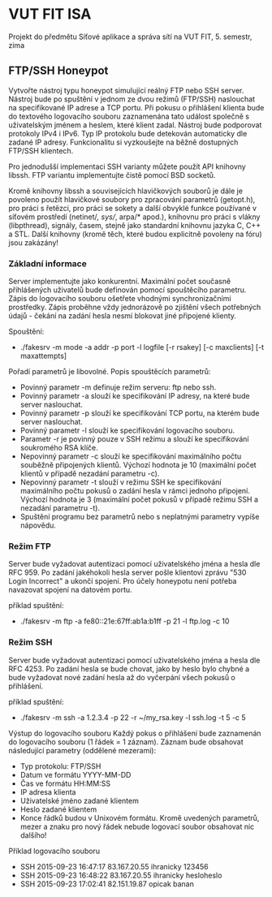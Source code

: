 # VUT FIT ISA

Projekt do předmětu Síťové aplikace a správa sítí na VUT FIT, 5. semestr, zima

## FTP/SSH Honeypot

Vytvořte nástroj typu honeypot simulující reálný FTP nebo SSH server. Nástroj bude po spuštění v jednom ze dvou režimů (FTP/SSH) naslouchat na specifikované IP adrese a TCP portu. Při pokusu o přihlášení klienta bude do textového logovacího souboru zaznamenána tato událost společně s uživatelským jménem a heslem, které klient zadal. Nástroj bude podporovat protokoly IPv4 i IPv6. Typ IP protokolu bude detekován automaticky dle zadané IP adresy. Funkcionalitu si vyzkoušejte na běžně dostupných FTP/SSH klientech.

Pro jednodušší implementaci SSH varianty můžete použít API knihovny libssh. FTP variantu implementujte čistě pomocí BSD socketů.

Kromě knihovny libssh a souvisejících hlavičkových souborů je dále je povoleno použít hlavičkové soubory pro zpracování parametrů (getopt.h), pro práci s řetězci, pro práci se sokety a další obvyklé funkce používané v síťovém prostředí (netinet/*, sys/*, arpa/* apod.), knihovnu pro práci s vlákny (libpthread), signály, časem, stejně jako standardní knihovnu jazyka C, C++ a STL. Další knihovny (kromě těch, které budou explicitně povoleny na fóru) jsou zakázány!

### Základní informace
Server implementujte jako konkurentní. Maximální počet současně přihlášených uživatelů bude definován pomocí spouštěcího parametru. Zápis do logovacího souboru ošetřete vhodnými synchronizačními prostředky. Zápis proběhne vždy jednorázově po zjištění všech potřebných údajů - čekání na zadání hesla nesmí blokovat jiné připojené klienty.

Spouštění:
- ./fakesrv -m mode -a addr -p port -l logfile [-r rsakey] [-c maxclients] [-t maxattempts]

Pořadí parametrů je libovolné. Popis spouštěcích parametrů:
- Povinný parametr -m definuje režim serveru: ftp nebo ssh.
- Povinný parametr -a slouží ke specifikování IP adresy, na které bude server naslouchat.
- Povinný parametr -p slouží ke specifikování TCP portu, na kterém bude server naslouchat.
- Povinný parametr -l slouží ke specifikování logovacího souboru.
- Parametr -r je povinný pouze v SSH režimu a slouží ke specifikování soukromého RSA klíče.
- Nepovinný parametr -c slouží ke specifikování maximálního počtu souběžně připojených klientů. Výchozí hodnota je 10 (maximální počet klientů v případě nezadání parametru -c).
- Nepovinný parametr -t slouží v režimu SSH ke specifikování maximálního počtu pokusů o zadání hesla v rámci jednoho připojení. Výchozí hodnota je 3 (maximální počet pokusů v případě režimu SSH a nezadání parametru -t).
- Spuštění programu bez parametrů nebo s neplatnými parametry vypíše nápovědu.

### Režim FTP
Server bude vyžadovat autentizaci pomocí uživatelského jména a hesla dle RFC 959. Po zadání jakéhokoli hesla server pošle klientovi zprávu "530 Login Incorrect" a ukončí spojení. Pro účely honeypotu není potřeba navazovat spojení na datovém portu.

příklad spuštění:
- ./fakesrv -m ftp -a fe80::21e:67ff:ab1a:b1ff -p 21 -l ftp.log -c 10

### Režim SSH
Server bude vyžadovat autentizaci pomocí uživatelského jména a hesla dle RFC 4253. Po zadání hesla se bude chovat, jako by heslo bylo chybné a bude vyžadovat nové zadání hesla až do vyčerpání všech pokusů o přihlášení.

příklad spuštění:
- ./fakesrv -m ssh -a 1.2.3.4 -p 22 -r ~/my_rsa.key -l ssh.log -t 5 -c 5

Výstup do logovacího souboru
Každý pokus o přihlášení bude zaznamenán do logovacího souboru (1 řádek = 1 záznam). Záznam bude obsahovat následující parametry (oddělené mezerami):
- Typ protokolu: FTP/SSH
- Datum ve formátu YYYY-MM-DD
- Čas ve formátu HH:MM:SS
- IP adresa klienta
- Uživatelské jméno zadané klientem
- Heslo zadané klientem
- Konce řádků budou v Unixovém formátu. Kromě uvedených parametrů, mezer a znaku pro nový řádek nebude logovací soubor obsahovat nic dalšího!

Příklad logovacího souboru
- SSH 2015-09-23 16:47:17 83.167.20.55 ihranicky 123456
- SSH 2015-09-23 16:48:22 83.167.20.55 ihranicky hesloheslo
- SSH 2015-09-23 17:02:41 82.151.19.87 opicak banan


